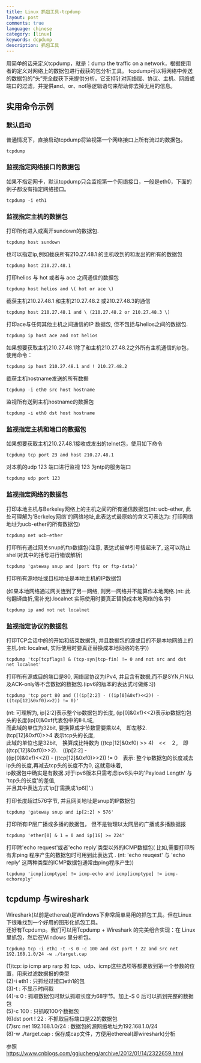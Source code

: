 ```yaml
---
title: Linux 抓包工具-tcpdump
layout: post
comments: true
language: chinese
category: [linux]
keywords: dcpdump
description: 抓包工具
---
```


用简单的话来定义tcpdump，就是：dump the traffic on a network，根据使用者的定义对网络上的数据包进行截获的包分析工具。 tcpdump可以将网络中传送的数据包的“头”完全截获下来提供分析。它支持针对网络层、协议、主机、网络或端口的过滤，并提供and、or、not等逻辑语句来帮助你去掉无用的信息。
<!-- more -->

## 实用命令示例

### 默认启动
普通情况下，直接启动tcpdump将监视第一个网络接口上所有流过的数据包。
```
tcpdump
```

### 监视指定网络接口的数据包
如果不指定网卡，默认tcpdump只会监视第一个网络接口，一般是eth0，下面的例子都没有指定网络接口。
```
tcpdump -i eth1
```

### 监视指定主机的数据包
打印所有进入或离开sundown的数据包.
```
tcpdump host sundown
```
也可以指定ip,例如截获所有210.27.48.1 的主机收到的和发出的所有的数据包
```
tcpdump host 210.27.48.1 
```
打印helios 与 hot 或者与 ace 之间通信的数据包
```
tcpdump host helios and \( hot or ace \)
```
截获主机210.27.48.1 和主机210.27.48.2 或210.27.48.3的通信
```
tcpdump host 210.27.48.1 and \ (210.27.48.2 or 210.27.48.3 \) 
```
打印ace与任何其他主机之间通信的IP 数据包, 但不包括与helios之间的数据包.
```
tcpdump ip host ace and not helios
```
如果想要获取主机210.27.48.1除了和主机210.27.48.2之外所有主机通信的ip包，使用命令：
```
tcpdump ip host 210.27.48.1 and ! 210.27.48.2
```
截获主机hostname发送的所有数据
```
tcpdump -i eth0 src host hostname
```
监视所有送到主机hostname的数据包
```
tcpdump -i eth0 dst host hostname
```

### 监视指定主机和端口的数据包
如果想要获取主机210.27.48.1接收或发出的telnet包，使用如下命令
```
tcpdump tcp port 23 and host 210.27.48.1
```
对本机的udp 123 端口进行监视 123 为ntp的服务端口
```
tcpdump udp port 123 
```

### 监视指定网络的数据包
打印本地主机与Berkeley网络上的主机之间的所有通信数据包(nt: ucb-ether, 此处可理解为'Berkeley网络'的网络地址,此表达式最原始的含义可表达为: 打印网络地址为ucb-ether的所有数据包)
```
tcpdump net ucb-ether
```
打印所有通过网关snup的ftp数据包(注意, 表达式被单引号括起来了, 这可以防止shell对其中的括号进行错误解析)
```
tcpdump 'gateway snup and (port ftp or ftp-data)'
```
打印所有源地址或目标地址是本地主机的IP数据包

(如果本地网络通过网关连到了另一网络, 则另一网络并不能算作本地网络.(nt: 此句翻译曲折,需补充).localnet 实际使用时要真正替换成本地网络的名字)
```
tcpdump ip and not net localnet
```

### 监视指定协议的数据包
打印TCP会话中的的开始和结束数据包, 并且数据包的源或目的不是本地网络上的主机.(nt: localnet, 实际使用时要真正替换成本地网络的名字))
```
tcpdump 'tcp[tcpflags] & (tcp-syn|tcp-fin) != 0 and not src and dst net localnet'
```
打印所有源或目的端口是80, 网络层协议为IPv4, 并且含有数据,而不是SYN,FIN以及ACK-only等不含数据的数据包.(ipv6的版本的表达式可做练习)
```
tcpdump 'tcp port 80 and (((ip[2:2] - ((ip[0]&0xf)<<2)) - ((tcp[12]&0xf0)>>2)) != 0)'
```
(nt: 可理解为, ip[2:2]表示整个ip数据包的长度, (ip[0]&0xf)<<2)表示ip数据包包头的长度(ip[0]&0xf代表包中的IHL域,  
而此域的单位为32bit, 要换算成字节数需要乘以4,　即左移2.　(tcp[12]&0xf0)>>4 表示tcp头的长度,  
此域的单位也是32bit,　换算成比特数为 ((tcp[12]&0xf0) >> 4)　<<　２,　即 ((tcp[12]&0xf0)>>2).　((ip[2:2] -   
((ip[0]&0xf)<<2)) - ((tcp[12]&0xf0)>>2)) != 0　表示: 整个ip数据包的长度减去ip头的长度,再减去tcp头的长度不为0, 这就意味着,  
ip数据包中确实是有数据.对于ipv6版本只需考虑ipv6头中的'Payload Length' 与 'tcp头的长度'的差值,  
并且其中表达方式'ip[]'需换成'ip6[]'.)  

打印长度超过576字节, 并且网关地址是snup的IP数据包  
```
tcpdump 'gateway snup and ip[2:2] > 576'
```
打印所有IP层广播或多播的数据包， 但不是物理以太网层的广播或多播数据报
```
tcpdump 'ether[0] & 1 = 0 and ip[16] >= 224'
```
打印除'echo request'或者'echo reply'类型以外的ICMP数据包( 比如,需要打印所有非ping 程序产生的数据包时可用到此表达式  .
(nt: 'echo reuqest' 与 'echo reply' 这两种类型的ICMP数据包通常由ping程序产生))  
```
tcpdump 'icmp[icmptype] != icmp-echo and icmp[icmptype] != icmp-echoreply'
```

## tcpdump 与wireshark
Wireshark(以前是ethereal)是Windows下非常简单易用的抓包工具。但在Linux下很难找到一个好用的图形化抓包工具。  
还好有Tcpdump。我们可以用Tcpdump + Wireshark 的完美组合实现：在 Linux 里抓包，然后在Windows 里分析包。  
```
tcpdump tcp -i eth1 -t -s 0 -c 100 and dst port ! 22 and src net 192.168.1.0/24 -w ./target.cap
```
(1)tcp: ip icmp arp rarp 和 tcp、udp、icmp这些选项等都要放到第一个参数的位置，用来过滤数据报的类型  
(2)-i eth1 : 只抓经过接口eth1的包  
(3)-t : 不显示时间戳  
(4)-s 0 : 抓取数据包时默认抓取长度为68字节。加上-S 0 后可以抓到完整的数据包  
(5)-c 100 : 只抓取100个数据包  
(6)dst port ! 22 : 不抓取目标端口是22的数据包  
(7)src net 192.168.1.0/24 : 数据包的源网络地址为192.168.1.0/24  
(8)-w ./target.cap : 保存成cap文件，方便用ethereal(即wireshark)分析  


参照  
https://www.cnblogs.com/ggjucheng/archive/2012/01/14/2322659.html









